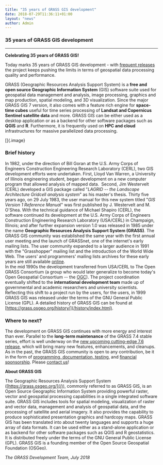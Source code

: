 ```yaml
---
title: "35 years of GRASS GIS development"
date: 2018-07-29T11:36:11+01:00
layout: "news"
author: Admin
---
```


### 35 years of GRASS GIS development

------------------------------------------------------------------------

**Celebrating 35 years of GRASS GIS!**

Today marks 35 years of GRASS GIS development - with [frequent
releases](/download/software/index.html) the project keeps
pushing the limits in terms of geospatial data processing quality and
performance.

GRASS (Geographic Resources Analysis Support System) is a **free and
open source Geographic Information System** (GIS) software suite used
for geospatial data management and analysis, image processing, graphics
and map production, spatial modeling, and 3D visualization. Since the
major GRASS GIS 7 version, it also comes with a feature rich engine for
**space-time cubes** useful for time series processing of **Landsat and
Copernicus Sentinel satellite data** and more. GRASS GIS can be either
used as a desktop application or as a backend for other software
packages such as **QGIS** and **R**. Furthermore, it is frequently used
on **HPC and cloud** infrastructures for massive parallelized data
processing.

[]{.image}

### Brief history

In 1982, under the direction of Bill Goran at the U.S. Army Corps of
Engineers Construction Engineering Research Laboratory (CERL), two GIS
development efforts were undertaken. First, Lloyd Van Warren, a
University of Illinois engineering student, began development on a new
computer program that allowed analysis of mapped data.  Second, Jim
Westervelt (CERL) developed a GIS package called \"*LAGRID -- the
Landscape Architecture Gridcell analysis system*\" as his master's
thesis. Thirty five years ago, on 29 July 1983, the user manual for this
new system titled \"*GIS Version 1 Reference Manua*l\" was first
published by J. Westervelt and M. O\'Shea. With the technical guidance
of Michael Shapiro (CERL), the software continued its development at the
U.S. Army Corps of Engineers Construction Engineering Research
Laboratory (USA/CERL) in Champaign, Illinois; and after further
expansion version 1.0 was released in 1985 under the name **Geographic
Resources Analysis Support System (GRASS)**. The GRASS GIS community was
established the same year with the first annual user meeting and the
launch of GRASSnet, one of the internet's early mailing lists. The user
community expanded to a larger audience in 1991 with the \"Grasshopper\"
mailing list and the introduction of the World Wide Web. The users\' and
programmers\' mailing lists archives for these early years are still
available [online](https://lists.osgeo.org/pipermail/grass-user/).\
In the mid 1990s the development transferred from USA/CERL to The Open
GRASS Consortium (a group who would later generalize to become today's
Open Geospatial Consortium \-- the
[OGC](https://www.opengeospatial.org/)). The project coordination
eventually shifted to the **international development team** made up of
governmental and academic researchers and university scientists.
Reflecting this shift to a project run by the users, for the users, in
1999 GRASS GIS was released under the terms of the GNU General Public
License (GPL). A detailed history of GRASS GIS can be found at
[https://grass.osgeo.org/history/](/history/index.html).

### Where to next?

The development on GRASS GIS continues with more energy and interest
than ever. Parallel to the **long-term maintenance** of the GRASS 7.4
stable series, effort is well underway on the [new upcoming cutting-edge
7.6 release](https://trac.osgeo.org/grass/wiki/Grass7/NewFeatures76),
which will bring many new features, enhancements, and cleanups. As in
the past, the GRASS GIS community is open to any contribution, be it in
the form of [programming, documentation,
testing](/get-involved/index.html), and [financial
sponsorship](/donations/index.html). Please [contact
us](/home/contact-us/index.html)!

**About GRASS GIS**

The Geographic Resources Analysis Support System
([https://grass.osgeo.org/](/)), commonly referred
to as GRASS GIS, is an Open Source Geographic Information System
providing powerful raster, vector and geospatial processing capabilities
in a single integrated software suite. GRASS GIS includes tools for
spatial modeling, visualization of raster and vector data, management
and analysis of geospatial data, and the processing of satellite and
aerial imagery. It also provides the capability to produce sophisticated
presentation graphics and hardcopy maps. GRASS GIS has been translated
into about twenty languages and supports a huge array of data formats.
It can be used either as a stand-alone application or as backend for
other software packages such as QGIS and R geostatistics. It is
distributed freely under the terms of the GNU General Public License
(GPL). GRASS GIS is a founding member of the Open Source Geospatial
Foundation (OSGeo).

*The GRASS Development Team, July 2018*

